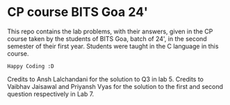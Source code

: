 # CP course BITS Goa 24'

This repo contains the lab problems, with their answers, given in the CP course taken by the students of BITS Goa, batch of 24', in the second semester of their first year. Students were taught in the C language in this course.

``` Happy Coding :D ```

Credits to Ansh Lalchandani for the solution to Q3 in lab 5. 
Credits to Vaibhav Jaisawal and Priyansh Vyas for the solution to the first and second question respectively in Lab 7.



